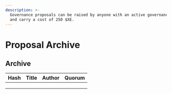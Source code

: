 ```yaml
---
description: >-
  Governance proposals can be raised by anyone with an active governance stake
  and carry a cost of 250 $XE.
---
```


# Proposal Archive

## Archive

| Hash | Title | Author | Quorum |
| ---- | ----- | ------ | ------ |
|      |       |        |        |
|      |       |        |        |
|      |       |        |        |
